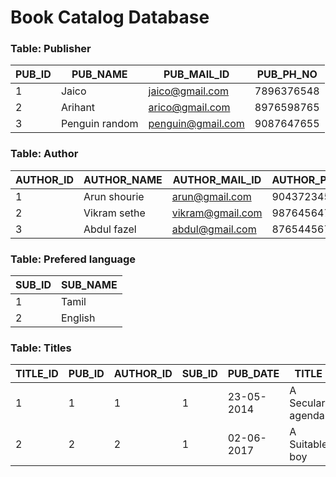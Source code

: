 # Book Catalog Database

### Table: Publisher
| PUB_ID | PUB_NAME       | PUB_MAIL_ID       | PUB_PH_NO  |
|--------|----------------|-------------------|------------|
| 1      | Jaico          | jaico@gmail.com   | 7896376548 |
| 2      | Arihant        | arico@gmail.com   | 8976598765 |
| 3      | Penguin random | penguin@gmail.com | 9087647655 |

### Table: Author
| AUTHOR_ID | AUTHOR_NAME  | AUTHOR_MAIL_ID   | AUTHOR_PH_NO |
|-----------|--------------|------------------|--------------|
| 1         | Arun shourie | arun@gmail.com   | 9043723456   |
| 2         | Vikram sethe | vikram@gmail.com | 9876456473   |
| 3         | Abdul fazel  | abdul@gmail.com  | 8765445678   |
### Table: Prefered language
| SUB_ID | SUB_NAME |
|--------|----------|
| 1      | Tamil    |
| 2      | English  |

### Table: Titles
| TITLE_ID | PUB_ID | AUTHOR_ID | SUB_ID | PUB_DATE   | TITLE            | VERSION_NUMBER | PRICE |
|----------|--------|-----------|--------|------------|------------------|----------------|-------|
| 1        | 1      | 1         | 1      | 23-05-2014 | A Secular agenda | 1              | 400   |
| 2        | 2      | 2         | 1      | 02-06-2017 | A Suitable boy   | 1              | 800   |
